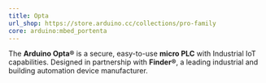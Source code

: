```yaml
---
title: Opta
url_shop: https://store.arduino.cc/collections/pro-family
core: arduino:mbed_portenta
---
```


The **Arduino Opta®** is a secure, easy-to-use **micro PLC** with Industrial IoT capabilities. Designed in partnership with **Finder®**, a leading industrial and building automation device manufacturer.
